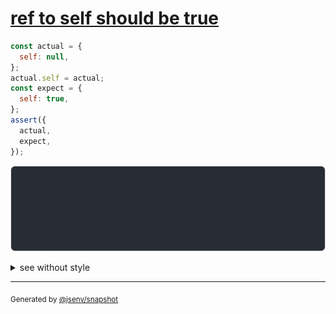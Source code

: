# [ref to self should be true](../../ref.test.js#L145)

```js
const actual = {
  self: null,
};
actual.self = actual;
const expect = {
  self: true,
};
assert({
  actual,
  expect,
});
```

![img](throw.svg)

<details>
  <summary>see without style</summary>

```console
AssertionError: actual and expect are different

actual: {
  self: actual,
}
expect: {
  self: true,
}
```

</details>

---

<sub>
  Generated by <a href="https://github.com/jsenv/core/tree/main/packages/independent/snapshot">@jsenv/snapshot</a>
</sub>